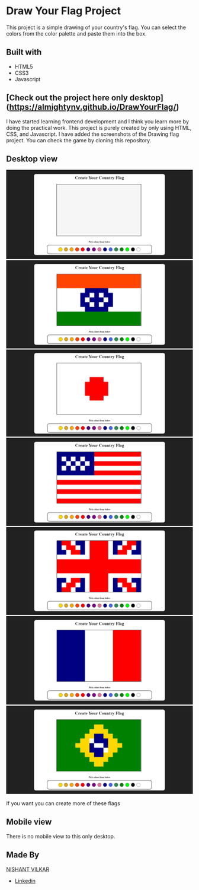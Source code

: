 # Draw Your Flag Project
This project is a simple drawing of your country's flag. You can select the colors from the color palette and paste them into the box. 

## Built with
- HTML5
- CSS3
- Javascript

## [Check out the project here only desktop] (https://almightynv.github.io/DrawYourFlag/)

I have started learning frontend development and I think you learn more by doing the practical work.
This project is purely created by only using HTML, CSS, and Javascript.
I have added the screenshots of the Drawing flag project. You can check the game by cloning this repository.

## Desktop view

![Draw your flag interface](Assets/MainInterface.PNG)
![INDIAN FLAG](Assets/IndianFlag.PNG)
![JAPAN FLAG](Assets/JapanFlag.PNG)
![USA FLAG](Assets/USAFlag.PNG)
![UK FLAG](Assets/UKFlag.PNG)
![FRANCE FLAG](Assets/FranceFlag.PNG)
![BRAZIL FLAG](Assets/BrazilFlag.PNG)

If you want you can create more of these flags

## Mobile view
There is no mobile view to this only desktop.

## Made By
[NISHANT VILKAR](https://github.com/almightynv)
- [Linkedin](https://www.linkedin.com/in/nishantvilkar076/)
